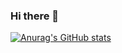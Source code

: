 ### Hi there 👋
[![Anurag's GitHub stats](https://github-readme-stats.vercel.app/api?username=aidenrism)](https://github.com/anuraghazra/github-readme-stats)
<!--
**aidenrism/aidenrism** is a ✨ _special_ ✨ repository because its `README.md` (this file) appears on your GitHub profile.

Here are some ideas to get you started:

- 🔭 I’m currently working on ...
- 🌱 I’m currently learning ...
- 👯 I’m looking to collaborate on ...
- 🤔 I’m looking for help with ...
- 💬 Ask me about ...
- 📫 How to reach me: ...
- 😄 Pronouns: ...
- ⚡ Fun fact: ...


https://github.com/anuraghazra/github-readme-stats
-->

